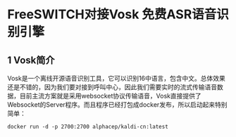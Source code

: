 # FreeSWITCH对接Vosk 免费ASR语音识别引擎
## 1 Vosk简介
Vosk是一个离线开源语音识别工具，它可以识别16中语言，包含中文。总体效果还是不错的，因为我们要对接到呼叫中心，因此我们需要实时的流式传输语音数据，目前主流方案就是采用websocket协议传输语音，Vosk直接提供了Websocket的Server程序。而且程序已经打包成docker发布，所以启动起来特别简单：
```
docker run -d -p 2700:2700 alphacep/kaldi-cn:latest
```
